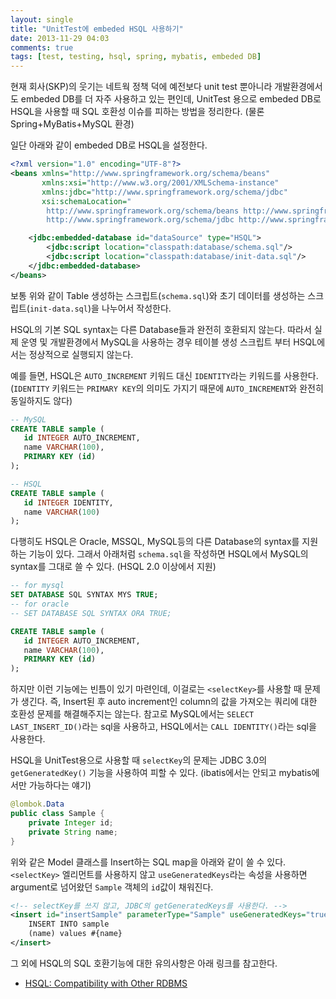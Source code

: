 ```yaml
---
layout: single
title: "UnitTest에 embeded HSQL 사용하기"
date: 2013-11-29 04:03
comments: true
tags: [test, testing, hsql, spring, mybatis, embeded DB]
---
```


현재 회사(SKP)의 웃기는 네트웍 정책 덕에 예전보다 unit test 뿐아니라
개발환경에서도 embeded DB를 더 자주 사용하고 있는 편인데,
UnitTest 용으로 embeded DB로 HSQL을 사용할 때 SQL 호환성 이슈를 피하는 방법을 정리한다.
(물론 Spring+MyBatis+MySQL 환경)

<!--more-->

일단 아래와 같이 embeded DB로 HSQL을 설정한다.

```xml
<?xml version="1.0" encoding="UTF-8"?>
<beans xmlns="http://www.springframework.org/schema/beans"
       xmlns:xsi="http://www.w3.org/2001/XMLSchema-instance"
       xmlns:jdbc="http://www.springframework.org/schema/jdbc"
       xsi:schemaLocation="
        http://www.springframework.org/schema/beans http://www.springframework.org/schema/beans/spring-beans.xsd
        http://www.springframework.org/schema/jdbc http://www.springframework.org/schema/jdbc/spring-jdbc.xsd">

    <jdbc:embedded-database id="dataSource" type="HSQL">
        <jdbc:script location="classpath:database/schema.sql"/>
        <jdbc:script location="classpath:database/init-data.sql"/>
    </jdbc:embedded-database>
</beans>
```
보통 위와 같이 Table 생성하는 스크립트(`schema.sql`)와 초기 데이터를 생성하는 스크립트(`init-data.sql`)을 나누어서 작성한다.

HSQL의 기본 SQL syntax는 다른 Database들과 완전히 호환되지 않는다.
따라서 실제 운영 및 개발환경에서 MySQL을 사용하는 경우 테이블 생성 스크립트 부터 HSQL에서는 정상적으로 실행되지 않는다.

예를 들면, HSQL은 `AUTO_INCREMENT` 키워드 대신 `IDENTITY`라는 키워드를 사용한다.
(`IDENTITY` 키워드는 `PRIMARY KEY`의 의미도 가지기 때문에 `AUTO_INCREMENT`와 완전히 동일하지도 않다)

```sql
-- MySQL
CREATE TABLE sample (
   id INTEGER AUTO_INCREMENT,
   name VARCHAR(100),
   PRIMARY KEY (id)
);

-- HSQL
CREATE TABLE sample (
   id INTEGER IDENTITY,
   name VARCHAR(100)
);
```

다행히도 HSQL은 Oracle, MSSQL, MySQL등의 다른 Database의 syntax를 지원하는 기능이 있다.
그래서 아래처럼 `schema.sql`을 작성하면 HSQL에서 MySQL의 syntax를 그대로 쓸 수 있다.
(HSQL 2.0 이상에서 지원)

```sql
-- for mysql
SET DATABASE SQL SYNTAX MYS TRUE;
-- for oracle
-- SET DATABASE SQL SYNTAX ORA TRUE;

CREATE TABLE sample (
   id INTEGER AUTO_INCREMENT,
   name VARCHAR(100),
   PRIMARY KEY (id)
);
```

하지만 이런 기능에는 빈틈이 있기 마련인데, 이걸로는 `<selectKey>`를 사용할 때 문제가 생긴다.
즉, Insert된 후 auto increment인 column의 값을 가져오는 쿼리에 대한 호환성 문제를
해결해주지는 않는다. 참고로 MySQL에서는 `SELECT LAST_INSERT_ID()`라는 sql을 사용하고,
HSQL에서는 `CALL IDENTITY()`라는 sql을 사용한다.

HSQL을 UnitTest용으로 사용할 때 `selectKey`의 문제는 JDBC 3.0의 `getGeneratedKey()`
기능을 사용하여 피할 수 있다. (ibatis에서는 안되고 mybatis에서만 가능하다는 얘기)

```java
@lombok.Data
public class Sample {
    private Integer id;
    private String name;
}
```

위와 같은 Model 클래스를 Insert하는 SQL map을 아래와 같이 쓸 수 있다.
`<selectKey>` 엘리먼트를 사용하지 않고 `useGeneratedKeys`라는 속성을 사용하면
argument로 넘어왔던 `Sample` 객체의 `id`값이 채워진다.

```xml
<!-- selectKey를 쓰지 않고, JDBC의 getGeneratedKeys를 사용한다. -->
<insert id="insertSample" parameterType="Sample" useGeneratedKeys="true" keyProperty="id">
    INSERT INTO sample
    (name) values #{name}
</insert>
```
그 외에 HSQL의 SQL 호환기능에 대한 유의사항은 아래 링크를 참고한다.

 - [HSQL: Compatibility with Other RDBMS][hsql-compatibility]

[hsql-compatibility]:http://hsqldb.org/doc/2.0/guide/management-chapt.html#mtc_compatibility_mysql
